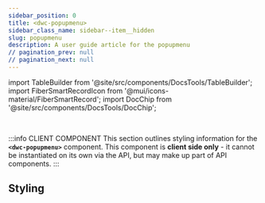 ```yaml
---
sidebar_position: 0
title: <dwc-popupmenu>
sidebar_class_name: sidebar--item__hidden
slug: popupmenu
description: A user guide article for the popupmenu
// pagination_prev: null
// pagination_next: null
---
```


import TableBuilder from '@site/src/components/DocsTools/TableBuilder';
import FiberSmartRecordIcon from '@mui/icons-material/FiberSmartRecord';
import DocChip from '@site/src/components/DocsTools/DocChip';

<DocChip chip='shadow' />

<br />

:::info CLIENT COMPONENT
This section outlines styling information for the **`<dwc-popupmenu>`** component. This component is **client side only** - it cannot be instantiated on its own via the API, but may make up part of API components.
:::

## Styling

<TableBuilder name="dwc-popupmenu" noFilter />

